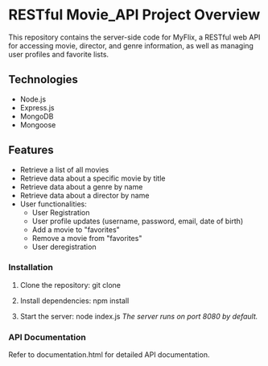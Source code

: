# RESTful Movie_API Project Overview

This repository contains the server-side code for MyFlix, a RESTful web API for accessing movie, director, and genre information, as well as managing user profiles and favorite lists.

## Technologies

- Node.js
- Express.js
- MongoDB
- Mongoose
 
## Features

- Retrieve a list of all movies
- Retrieve data about a specific movie by title
- Retrieve data about a genre by name
- Retrieve data about a director by name
- User functionalities:
  - User Registration
  - User profile updates (username, password, email, date of birth)
  - Add a movie to "favorites"
  - Remove a movie from "favorites"
  - User deregistration


### Installation

1. Clone the repository:
    git clone <repository-url>

2. Install dependencies:
    npm install

3. Start the server:
    node index.js
*The server runs on port 8080 by default.*


### API Documentation

Refer to documentation.html for detailed API documentation.


